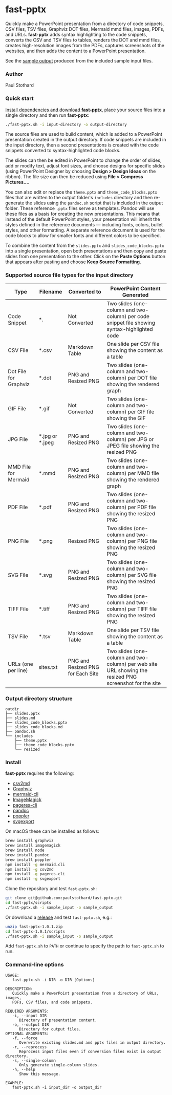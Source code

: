 # fast-pptx

Quickly make a PowerPoint presentation from a directory of code snippets, CSV files, TSV files, Graphviz DOT files, Mermaid mmd files, images, PDFs, and URLs. **fast-pptx** adds syntax highlighting to the code snippets, converts the CSV and TSV files to tables, renders the DOT and mmd files, creates high-resolution images from the PDFs, captures screenshots of the websites, and then adds the content to a PowerPoint presentation.

See the [sample output](includes/README_sample_output.md) produced from the included sample input files.

### Author

Paul Stothard

### Quick start

[Install dependencies and download **fast-pptx**](#install), place your source files into a single directory and then run **fast-pptx**:

```bash
./fast-pptx.sh -i input-directory -o output-directory
```

The source files are used to build content, which is added to a PowerPoint presentation created in the output directory. If code snippets are included in the input directory, then a second presentations is created with the code snippets converted to syntax-highlighted code blocks.

The slides can then be edited in PowerPoint to change the order of slides, add or modify text, adjust font sizes, and choose designs for specific slides (using PowerPoint Designer by choosing **Design > Design Ideas** on the ribbon). The file size can then be reduced using **File > Compress Pictures...**.

You can also edit or replace the `theme.pptx` and `theme_code_blocks.pptx` files that are written to the output folder's `includes` directory and then re-generate the slides using the `pandoc.sh` script that is included in the output folder. These reference `.pptx` files serve as templates. Pandoc will use these files as a basis for creating the new presentations. This means that instead of the default PowerPoint styles, your presentation will inherit the styles defined in the reference documents — including fonts, colors, bullet styles, and other formatting. A separate reference document is used for the code blocks to allow for smaller fonts and different colors to be specified.

To combine the content from the `slides.pptx` and `slides_code_blocks.pptx` into a single presentation, open both presentations and then copy and paste slides from one presentation to the other. Click on the **Paste Options** button that appears after pasting and choose **Keep Source Formatting**.

### Supported source file types for the input directory

| Type                  | Filename        | Converted to                      | PowerPoint Content Generated                                                                            |
|-----------------------|-----------------|-----------------------------------|---------------------------------------------------------------------------------------------------------|
| Code Snippet          | *.<language>    | Not Converted                     | Two slides (one-column and two-column) per code snippet file showing syntax-highlighted code            |
| CSV File              | *.csv           | Markdown Table                    | One slide per CSV file showing the content as a table                                                   |
| Dot File for Graphviz | *.dot           | PNG and Resized PNG               | Two slides (one-column and two-column) per DOT file showing the rendered graph                          |
| GIF File              | *.gif           | Not Converted                     | Two slides (one-column and two-column) per GIF file showing the GIF                                     |
| JPG File              | *.jpg or *.jpeg | PNG and Resized PNG               | Two slides (one-column and two-column) per JPG or JPEG file showing the resized PNG                     |
| MMD File for Mermaid  | *.mmd           | PNG and Resized PNG               | Two slides (one-column and two-column) per MMD file showing the rendered graph                          |
| PDF File              | *.pdf           | PNG and Resized PNG               | Two slides (one-column and two-column) per PDF file showing the resized PNG                             |
| PNG File              | *.png           | Resized PNG                       | Two slides (one-column and two-column) per PNG file showing the resized PNG                             |
| SVG File              | *.svg           | PNG and Resized PNG               | Two slides (one-column and two-column) per SVG file showing the resized PNG                             |
| TIFF File             | *.tiff          | PNG and Resized PNG               | Two slides (one-column and two-column) per TIFF file showing the resized PNG                            |
| TSV File              | *.tsv           | Markdown Table                    | One slide per TSV file showing the content as a table                                                   |
| URLs (one per line)   | sites.txt       | PNG and Resized PNG for Each Site | Two slides (one-column and two-column) per web site URL showing the resized PNG screenshot for the site |

### Output directory structure

```
outdir
├── slides.pptx
├── slides.md
├── slides_code_blocks.pptx
├── slides_code_blocks.md
├── pandoc.sh
└── includes
    ├── theme.pptx
    ├── theme_code_blocks.pptx
    └── resized
```

### Install

**fast-pptx** requires the following:

* [csv2md](https://github.com/pstaender/csv2md)
* [Graphviz](https://graphviz.org)
* [mermaid-cli](https://github.com/mermaid-js/mermaid-cli)
* [ImageMagick](https://imagemagick.org)
* [pageres-cli](https://github.com/sindresorhus/pageres-cli)
* [pandoc](https://pandoc.org)
* [poppler](https://poppler.freedesktop.org)
* [svgexport](https://github.com/shakiba/svgexport)

On macOS these can be installed as follows:

```bash
brew install graphviz
brew install imagemagick
brew install node
brew install pandoc
brew install poppler
npm install -g mermaid.cli
npm install -g csv2md
npm install -g pageres-cli
npm install -g svgexport
```

Clone the repository and test `fast-pptx.sh`:

```bash
git clone git@github.com:paulstothard/fast-pptx.git
cd fast-pptx/scripts
./fast-pptx.sh -i sample_input -o sample_output
```

Or download a [release](https://github.com/paulstothard/fast-pptx/releases/) and test `fast-pptx.sh`, e.g.:

```bash
unzip fast-pptx-1.0.1.zip
cd fast-pptx-1.0.1/scripts
./fast-pptx.sh -i sample_input -o sample_output
```

Add `fast-pptx.sh` to `PATH` or continue to specify the path to `fast-pptx.sh` to run.

### Command-line options

```
USAGE:
   fast-pptx.sh -i DIR -o DIR [Options]

DESCRIPTION:
   Quickly make a PowerPoint presentation from a directory of URLs, images,
   PDFs, CSV files, and code snippets.

REQUIRED ARGUMENTS:
   -i, --input DIR
      Directory of presentation content.
   -o, --output DIR
      Directory for output files.
OPTIONAL ARGUMENTS:
   -f, --force
      Overwrite existing slides.md and pptx files in output directory.
   -r, --reprocess
      Reprocess input files even if conversion files exist in output directory.
   -s, --single-column
      Only generate single-column slides.
   -h, --help
      Show this message.

EXAMPLE:
   fast-pptx.sh -i input_dir -o output_dir 
```
